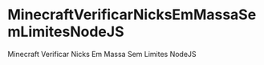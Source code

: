 # MinecraftVerificarNicksEmMassaSemLimitesNodeJS
Minecraft Verificar Nicks Em Massa Sem Limites NodeJS
